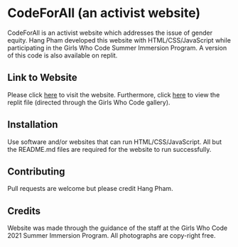 # CodeForAll (an activist website)
CodeForAll is an activist website which addresses the issue of gender equity. Hang Pham developed this website with HTML/CSS/JavaScript while participating in the Girls Who Code Summer Immersion Program. A version of this code is also available on replit.

## Link to Website 
Please click [here](https://activist-toolkit-starter-code--hangpham6.repl.co) to visit the website. Furthermore, click [here](https://hq.girlswhocode.com/project-gallery/7213) to view the replit file (directed through the Girls Who Code gallery).

## Installation
Use software and/or websites that can run HTML/CSS/JavaScript. All but the README.md files are required for the website to run successfully.

## Contributing
Pull requests are welcome but please credit Hang Pham. 

## Credits 
Website was made through the guidance of the staff at the Girls Who Code 2021 Summer Immersion Program. All photographs  are copy-right free.

